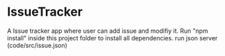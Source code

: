 # IssueTracker
A Issue tracker app where user can add issue and modifiy it.
Run "npm install" inside this project folder to install all dependencies.
run json server (code/src/issue.json)
